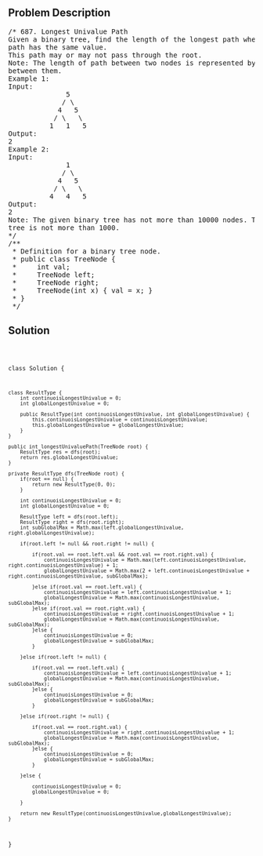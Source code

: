 <!--
<style>
  body { font-family: Arial, sans-serif; }
  .container { max-width: 100%; margin: 0 auto; padding: 10px; }
  .comment-block { max-width: 30%; background-color: #f9f9f9; padding: 10px; border-left: 5px solid #ccc; overflow-wrap: break-word; white-space: pre-wrap; }
  .code-block { background-color: #f4f4f4; padding: 10px; border: 1px solid #ddd; overflow-wrap: break-word; white-space: pre-wrap; }
</style>
-->

<div class='container'>
<h2>Problem Description</h2>
<div class='comment-block'>
<pre>
/* 687. Longest Univalue Path
Given a binary tree, find the length of the longest path where each node in the
path has the same value.
This path may or may not pass through the root.
Note: The length of path between two nodes is represented by the number of edges
between them.
Example 1:
Input:
              5
             / \
            4   5
           / \   \
          1   1   5
Output:
2
Example 2:
Input:
              1
             / \
            4   5
           / \   \
          4   4   5
Output:
2
Note: The given binary tree has not more than 10000 nodes. The height of the
tree is not more than 1000.
*/
/**
 * Definition for a binary tree node.
 * public class TreeNode {
 *     int val;
 *     TreeNode left;
 *     TreeNode right;
 *     TreeNode(int x) { val = x; }
 * }
 */
</pre>
</div>

<h2>Solution</h2>
<div class='code-block'>
<pre><code class='language-java'>

class Solution {

    class ResultType {
        int continuoisLongestUnivalue = 0;
        int globalLongestUnivalue = 0;
        
        public ResultType(int continuoisLongestUnivalue, int globalLongestUnivalue) {
            this.continuoisLongestUnivalue = continuoisLongestUnivalue;
            this.globalLongestUnivalue = globalLongestUnivalue;
        }
    }
    
    public int longestUnivaluePath(TreeNode root) {
        ResultType res = dfs(root);
        return res.globalLongestUnivalue;   
    }
    
    private ResultType dfs(TreeNode root) {
        if(root == null) {
            return new ResultType(0, 0);
        }
        
        int continuoisLongestUnivalue = 0;
        int globalLongestUnivalue = 0;

        ResultType left = dfs(root.left);
        ResultType right = dfs(root.right);
        int subGlobalMax = Math.max(left.globalLongestUnivalue, right.globalLongestUnivalue);
        
        if(root.left != null && root.right != null) {
            
            if(root.val == root.left.val && root.val == root.right.val) {
                continuoisLongestUnivalue = Math.max(left.continuoisLongestUnivalue, right.continuoisLongestUnivalue) + 1;
                globalLongestUnivalue = Math.max(2 + left.continuoisLongestUnivalue + right.continuoisLongestUnivalue, subGlobalMax);
                
            }else if(root.val == root.left.val) {
                continuoisLongestUnivalue = left.continuoisLongestUnivalue + 1;
                globalLongestUnivalue = Math.max(continuoisLongestUnivalue, subGlobalMax);
            }else if(root.val == root.right.val) {
                continuoisLongestUnivalue = right.continuoisLongestUnivalue + 1;
                globalLongestUnivalue = Math.max(continuoisLongestUnivalue, subGlobalMax);                
            }else {
                continuoisLongestUnivalue = 0;
                globalLongestUnivalue = subGlobalMax;
            }

        }else if(root.left != null) {
            
            if(root.val == root.left.val) {
                continuoisLongestUnivalue = left.continuoisLongestUnivalue + 1;
                globalLongestUnivalue = Math.max(continuoisLongestUnivalue, subGlobalMax);
            }else {
                continuoisLongestUnivalue = 0;
                globalLongestUnivalue = subGlobalMax;
            }
            
        }else if(root.right != null) {
            
            if(root.val == root.right.val) {
                continuoisLongestUnivalue = right.continuoisLongestUnivalue + 1;
                globalLongestUnivalue = Math.max(continuoisLongestUnivalue, subGlobalMax);
            }else {
                continuoisLongestUnivalue = 0;
                globalLongestUnivalue = subGlobalMax;
            }
            
        }else {
            
            continuoisLongestUnivalue = 0;
            globalLongestUnivalue = 0;
            
        }
        
        return new ResultType(continuoisLongestUnivalue,globalLongestUnivalue);
    }
}</code></pre>
</div>
</div>
